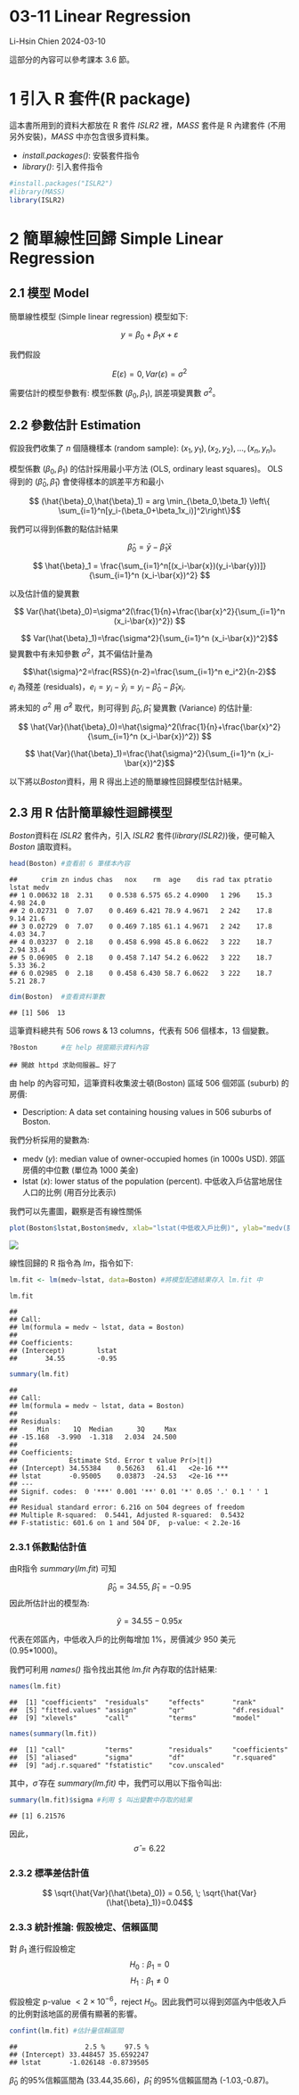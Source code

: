 03-11 Linear Regression
================
Li-Hsin Chien
2024-03-10

這部分的內容可以參考課本 3.6 節。

# 1 引入 R 套件(R package)

這本書所用到的資料大都放在 R 套件 *ISLR2* 裡，*MASS* 套件是 R 內建套件
(不用另外安裝)，*MASS* 中亦包含很多資料集。

- *install.packages()*: 安裝套件指令
- *library()*: 引入套件指令

``` r
#install.packages("ISLR2")
#library(MASS)
library(ISLR2)
```

# 2 簡單線性回歸 Simple Linear Regression

## 2.1 模型 Model

簡單線性模型 (Simple linear regression) 模型如下:

$$ y = \beta_0 + \beta_1 x + \varepsilon $$

我們假設

$$E(\varepsilon)=0, Var(\varepsilon)=\sigma^2$$

需要估計的模型參數有: 模型係數 $(\beta_0,\beta_1)$, 誤差項變異數
$\sigma^2$。

## 2.2 參數估計 Estimation

假設我們收集了 $n$ 個隨機樣本 (random sample):
$(x_1,y_1),(x_2,y_2),...,(x_n,y_n)$。

模型係數 $(\beta_0,\beta_1)$ 的估計採用最小平方法 (OLS, ordinary least
squares)。 OLS 得到的 $(\hat{\beta}_0,\hat{\beta}_1)$
會使得樣本的誤差平方和最小

$$ (\hat{\beta}_0,\hat{\beta}_1) = arg \min_{\beta_0,\beta_1} \left\{ \sum_{i=1}^n[y_i-(\beta_0+\beta_1x_i)]^2\right\}$$

我們可以得到係數的點估計結果

$$ \hat{\beta}_0 = \bar{y}-\hat{\beta}_1\bar{x} $$

$$ \hat{\beta}_1 = \frac{\sum_{i=1}^n[(x_i-\bar{x})(y_i-\bar{y})]}{\sum_{i=1}^n (x_i-\bar{x})^2} $$

以及估計值的變異數

$$ Var(\hat{\beta}_0)=\sigma^2(\frac{1}{n}+\frac{\bar{x}^2}{\sum_{i=1}^n (x_i-\bar{x})^2}) $$

$$ Var(\hat{\beta}_1)=\frac{\sigma^2}{\sum_{i=1}^n (x_i-\bar{x})^2}$$
變異數中有未知參數 $\sigma^2$，其不偏估計量為

$$\hat{\sigma}^2=\frac{RSS}{n-2}=\frac{\sum_{i=1}^n e_i^2}{n-2}$$ $e_i$
為殘差
(residuals)，$e_i=y_i-\hat{y}_i=y_i-\hat{\beta}_0-\hat{\beta}_1x_i$.

將未知的 $\sigma^2$ 用 $\hat{\sigma}^2$ 取代，則可得到
$\hat{\beta}_0,\hat{\beta}_1$ 變異數 (Variance) 的估計量:

$$ \hat{Var}(\hat{\beta}_0)=\hat{\sigma}^2(\frac{1}{n}+\frac{\bar{x}^2}{\sum_{i=1}^n (x_i-\bar{x})^2}) $$

$$ \hat{Var}(\hat{\beta}_1)=\frac{\hat{\sigma}^2}{\sum_{i=1}^n (x_i-\bar{x})^2}$$

以下將以*Boston*資料，用 R 得出上述的簡單線性回歸模型估計結果。

## 2.3 用 R 估計簡單線性迴歸模型

*Boston*資料在 *ISLR2* 套件內，引入 *ISLR2*
套件(*library(ISLR2)*)後，便可輸入 *Boston* 讀取資料。

``` r
head(Boston) #查看前 6 筆樣本內容
```

    ##      crim zn indus chas   nox    rm  age    dis rad tax ptratio lstat medv
    ## 1 0.00632 18  2.31    0 0.538 6.575 65.2 4.0900   1 296    15.3  4.98 24.0
    ## 2 0.02731  0  7.07    0 0.469 6.421 78.9 4.9671   2 242    17.8  9.14 21.6
    ## 3 0.02729  0  7.07    0 0.469 7.185 61.1 4.9671   2 242    17.8  4.03 34.7
    ## 4 0.03237  0  2.18    0 0.458 6.998 45.8 6.0622   3 222    18.7  2.94 33.4
    ## 5 0.06905  0  2.18    0 0.458 7.147 54.2 6.0622   3 222    18.7  5.33 36.2
    ## 6 0.02985  0  2.18    0 0.458 6.430 58.7 6.0622   3 222    18.7  5.21 28.7

``` r
dim(Boston)  #查看資料筆數
```

    ## [1] 506  13

這筆資料總共有 506 rows & 13 columns，代表有 506 個樣本，13 個變數。

``` r
?Boston      #在 help 視窗顯示資料內容  
```

    ## 開啟 httpd 求助伺服器… 好了

由 help 的內容可知，這筆資料收集波士頓(Boston) 區域 506 個郊區 (suburb)
的房價:

- Description: A data set containing housing values in 506 suburbs of
  Boston.

我們分析採用的變數為:

- medv ($y$): median value of owner-occupied homes (in 1000s USD).
  郊區房價的中位數 (單位為 1000 美金)
- lstat ($x$): lower status of the population (percent).
  中低收入戶佔當地居住人口的比例 (用百分比表示)

我們可以先畫圖，觀察是否有線性關係

``` r
plot(Boston$lstat,Boston$medv, xlab="lstat(中低收入戶比例)", ylab="medv(房價)")
```

![](03-11_LinearRegression_files/figure-gfm/unnamed-chunk-4-1.png)<!-- -->

線性回歸的 R 指令為 *lm*，指令如下:

``` r
lm.fit <- lm(medv~lstat, data=Boston) #將模型配適結果存入 lm.fit 中
```

``` r
lm.fit
```

    ## 
    ## Call:
    ## lm(formula = medv ~ lstat, data = Boston)
    ## 
    ## Coefficients:
    ## (Intercept)        lstat  
    ##       34.55        -0.95

``` r
summary(lm.fit)
```

    ## 
    ## Call:
    ## lm(formula = medv ~ lstat, data = Boston)
    ## 
    ## Residuals:
    ##     Min      1Q  Median      3Q     Max 
    ## -15.168  -3.990  -1.318   2.034  24.500 
    ## 
    ## Coefficients:
    ##             Estimate Std. Error t value Pr(>|t|)    
    ## (Intercept) 34.55384    0.56263   61.41   <2e-16 ***
    ## lstat       -0.95005    0.03873  -24.53   <2e-16 ***
    ## ---
    ## Signif. codes:  0 '***' 0.001 '**' 0.01 '*' 0.05 '.' 0.1 ' ' 1
    ## 
    ## Residual standard error: 6.216 on 504 degrees of freedom
    ## Multiple R-squared:  0.5441, Adjusted R-squared:  0.5432 
    ## F-statistic: 601.6 on 1 and 504 DF,  p-value: < 2.2e-16

### 2.3.1 係數點估計值

由R指令 $summary(lm.fit)$ 可知

$$ \hat{\beta}_0=34.55, \; \hat{\beta}_1=-0.95$$ 因此所估計出的模型為:

$$ \hat{y}=34.55-0.95x$$

代表在郊區內，中低收入戶的比例每增加 1%，房價減少 950 美元
(0.95\*1000)。

我們可利用 *names()* 指令找出其他 *lm.fit* 內存取的估計結果:

``` r
names(lm.fit)
```

    ##  [1] "coefficients"  "residuals"     "effects"       "rank"         
    ##  [5] "fitted.values" "assign"        "qr"            "df.residual"  
    ##  [9] "xlevels"       "call"          "terms"         "model"

``` r
names(summary(lm.fit))
```

    ##  [1] "call"          "terms"         "residuals"     "coefficients" 
    ##  [5] "aliased"       "sigma"         "df"            "r.squared"    
    ##  [9] "adj.r.squared" "fstatistic"    "cov.unscaled"

其中，$\hat{\sigma}$ 存在 *summary(lm.fit)* 中，我們可以用以下指令叫出:

``` r
summary(lm.fit)$sigma #利用 $ 叫出變數中存取的結果
```

    ## [1] 6.21576

因此， $$\hat{\sigma}=6.22$$

### 2.3.2 標準差估計值

$$ \sqrt{\hat{Var}(\hat{\beta}_0)} = 0.56, \; \sqrt{\hat{Var}(\hat{\beta}_1)}=0.04$$

### 2.3.3 統計推論: 假設檢定、信賴區間

對 $\beta_1$ 進行假設檢定 $$ H_0: \beta_1 = 0$$ $$ H_1: \beta_1 \neq 0$$

假設檢定 p-value $< 2\times 10^{-6}$，reject
$H_0$。因此我們可以得到郊區內中低收入戶的比例對該地區的房價有顯著的影響。

``` r
confint(lm.fit) #估計量信賴區間
```

    ##                 2.5 %     97.5 %
    ## (Intercept) 33.448457 35.6592247
    ## lstat       -1.026148 -0.8739505

$\hat{\beta}_0$ 的95%信賴區間為 (33.44,35.66)，$\hat{\beta}_1$
的95%信賴區間為 (-1.03,-0.87)。
